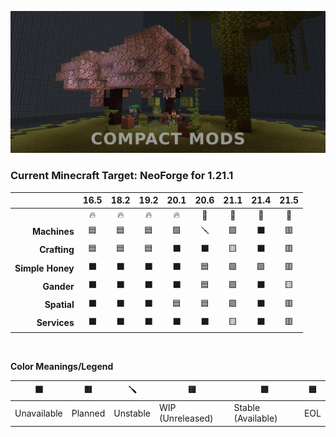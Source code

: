 ![CM Banner](../compact-mods-banner.png)

### Current Minecraft Target: NeoForge for 1.21.1

|                  | 16.5 | 18.2 | 19.2 | 20.1 | 20.6 | 21.1 | 21.4 | 21.5 |
|-----------------:|:-:|:-:|:-:|:-:|:-:|:-:|:-:|:-:|
|                  |🔥|🔥|🔥|🔥|🦊|🦊|🦊|🦊|
|     **Machines** |🟦|🟦|🟦|🟩|🪛|🟩|⬛|🟥|
|     **Crafting** |🟦|🟦|🟦|⬛|⬛|🟨|⬛|🟥|
| **Simple Honey** |⬛|⬛|⬛|⬛|🟦|🟩|🟩|🟥|
|       **Gander** |⬛|⬛|⬛|⬛|🟦|🟩|⬛|🟨|
|      **Spatial** |⬛|⬛|⬛|🟦|🟦|🟩|⬛|🟥|
|     **Services** |⬛|⬛|⬛|⬛|⬛|🟨|⬛|🟥|

**​**

**Color Meanings/Legend**

| ⬛  | 🟥 | 🪛 | 🟨 | 🟩 | 🟦 |
| --- | --- | --- | --- | --- | --- |
| Unavailable | Planned | Unstable | WIP (Unreleased) | Stable (Available) | EOL |
